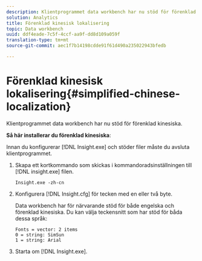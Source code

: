 ```yaml
---
description: Klientprogrammet data workbench har nu stöd för förenklad kinesiska.
solution: Analytics
title: Förenklad kinesisk lokalisering
topic: Data workbench
uuid: ddf4eade-7c5f-4ccf-aa9f-dd8d109a059f
translation-type: tm+mt
source-git-commit: aec1f7b14198cdde91f61d490a235022943bfedb

---
```



# Förenklad kinesisk lokalisering{#simplified-chinese-localization}

Klientprogrammet data workbench har nu stöd för förenklad kinesiska.

**Så här installerar du förenklad kinesiska**:

Innan du konfigurerar [!DNL Insight.exe] och stöder filer måste du avsluta klientprogrammet.

1. Skapa ett kortkommando som skickas i kommandoradsinställningen till [!DNL insight.exe] filen.

   ```
   Insight.exe -zh-cn
   ```

1. Konfigurera [!DNL Insight.cfg] för tecken med en eller två byte.

   Data workbench har för närvarande stöd för både engelska och förenklad kinesiska. Du kan välja teckensnitt som har stöd för båda dessa språk:

   ```
   Fonts = vector: 2 items 
   0 = string: SimSun 
   1 = string: Arial 
   ```

1. Starta om [!DNL Insight.exe].

